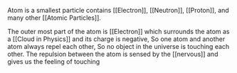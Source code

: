 Atom is a  smallest particle contains [[Electron]], [[Neutron]], [[Proton]], and many other [[Atomic Particles]].

The outer most part of the atom is [[Electron]] which surrounds the atom as a [[Cloud in Physics]] and its charge is negative, So one atom and another atom always repel each other, So no object in the universe is touching each other. The repulsion between the atom is sensed by the [[nervous]] and gives us the feeling of touching